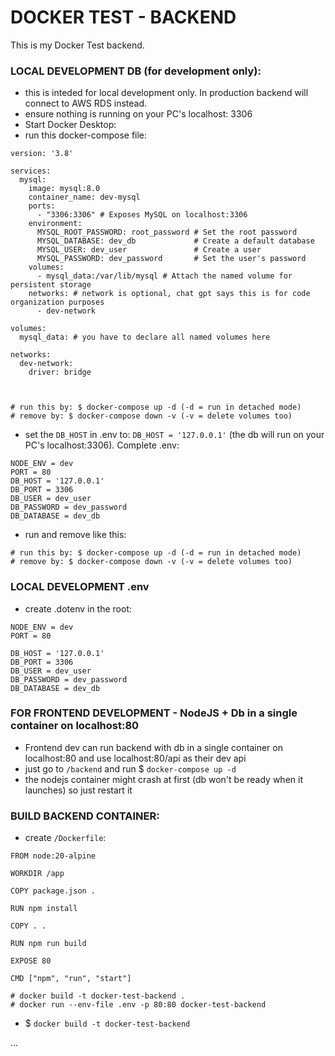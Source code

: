 # DOCKER TEST - BACKEND
This is my Docker Test backend. 



### LOCAL DEVELOPMENT DB (for development only):
- this is inteded for local development only. In production backend will connect to AWS RDS instead.
- ensure nothing is running on your PC's localhost: 3306
- Start Docker Desktop:
- run this docker-compose file:

```
version: '3.8'

services:
  mysql:
    image: mysql:8.0
    container_name: dev-mysql
    ports:
      - "3306:3306" # Exposes MySQL on localhost:3306
    environment:
      MYSQL_ROOT_PASSWORD: root_password # Set the root password
      MYSQL_DATABASE: dev_db             # Create a default database
      MYSQL_USER: dev_user               # Create a user
      MYSQL_PASSWORD: dev_password       # Set the user's password
    volumes:
      - mysql_data:/var/lib/mysql # Attach the named volume for persistent storage
    networks: # network is optional, chat gpt says this is for code organization purposes
      - dev-network

volumes:
  mysql_data: # you have to declare all named volumes here

networks:
  dev-network:
    driver: bridge



# run this by: $ docker-compose up -d (-d = run in detached mode)
# remove by: $ docker-compose down -v (-v = delete volumes too)
```

- set the `DB_HOST` in .env to: `DB_HOST = '127.0.0.1'` (the db will run on your PC's localhost:3306). Complete .env:

```
NODE_ENV = dev
PORT = 80
DB_HOST = '127.0.0.1'
DB_PORT = 3306
DB_USER = dev_user
DB_PASSWORD = dev_password
DB_DATABASE = dev_db
```

- run and remove like this:

```
# run this by: $ docker-compose up -d (-d = run in detached mode)
# remove by: $ docker-compose down -v (-v = delete volumes too)
```


### LOCAL DEVELOPMENT .env
- create .dotenv in the root:

```
NODE_ENV = dev
PORT = 80

DB_HOST = '127.0.0.1'
DB_PORT = 3306
DB_USER = dev_user
DB_PASSWORD = dev_password
DB_DATABASE = dev_db
```


### FOR FRONTEND DEVELOPMENT - NodeJS + Db in a single container on localhost:80
- Frontend dev can run backend with db in a single container on localhost:80 and use localhost:80/api as their dev api
- just go to `/backend` and run $ `docker-compose up -d`
- the nodejs container might crash at first (db won't be ready when it launches) so just restart it



### BUILD BACKEND CONTAINER:
- create `/Dockerfile`:

```
FROM node:20-alpine

WORKDIR /app

COPY package.json .

RUN npm install

COPY . .

RUN npm run build

EXPOSE 80

CMD ["npm", "run", "start"]

# docker build -t docker-test-backend .
# docker run --env-file .env -p 80:80 docker-test-backend
```

- $ `docker build -t docker-test-backend`


...